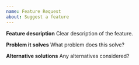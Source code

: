 ```yaml
---
name: Feature Request
about: Suggest a feature
---
```

**Feature description**
Clear description of the feature.

**Problem it solves**
What problem does this solve?

**Alternative solutions**
Any alternatives considered?